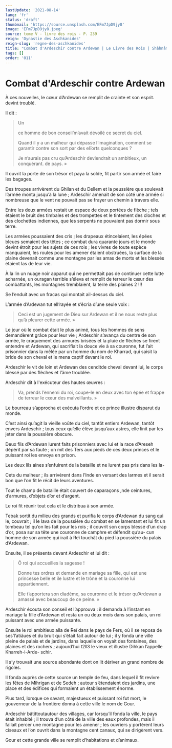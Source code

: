 ```yaml
---
lastUpdate: '2021-08-14'
lang: 'fr'
status: 'draft'
thumbnail: 'https://source.unsplash.com/EFm7JpD9jy8'
image: 'EFm7JpD9jy8.jpeg'
source: tome V - livre des rois - P. 239
reign: 'Dynastie des Aschkanides'
reign-slug: 'regne-des-aschkanides'
title: "Combat d'Ardeschir contre Ardewan | Le Livre des Rois | Shâhnâmeh"
tags: []
order: '011'
---
```


<!-- LTeX: language=fr -->

# Combat d'Ardeschir contre Ardewan

À ces nouvelles, le cœur d’Ardewan se remplit de crainte et son esprit. devint troublé.

Il dit :

> Un
>
> ce homme de bon conseil’m’avait dévoilé ce secret du ciel.
>
> Quand il y a un malheur qui dépasse l’imagination, comment se garantir contre son sort par des elïorts quelconques ?
>
> Je n’aurais pas cru qu’Ardeschir deviendrait un ambitieux, un conquérant. de pays. »

Il ouvrit la porte de son trésor et paya la solde, fit partir son armée et faire les bagages.

Des troupes arrivèrent du Ghilan et du Deîlem et la peussière que soulevait l’armée monta jusqu’à la lune ; Ardeschir amenait de son côté une armée si nombreuse que le vent ne pouvait pas se frayer un chemin à travers elle.

Entre les deux armées restait un espace de deux portées de flèche ; tels étaient le bruit des timbales et des trompettes et le tintement des cloches et des clochettes indiennes, que les serpents ne pouvaient pas dormir sous terre.

Les armées poussaient des cris ; les drapeaux étincelaient, les épées bleues semaient des têtes ; ce combat dura quarante jours et le monde devint étroit pour les sujets de ces rois ; les vivres de toute espèce manquaient, les roules pour les amener étaient obstruées, la surface de la plaine devenait comme une montagne par les amas de morts et les blessés étaient las de leur vie.

À la lin un nuage noir apparut qui ne permettait pas de continuer cette lutte acharnée, un ouragan terrible s’éleva et remplit de terreur le cæur des combattants, les montagnes tremblaient, la terre des plaines 2 !!!

Se l’enduit avec un fracas qui montait ail-dessus du ciel.

L’armée d’Ardewan tut ell’rayée et s’écria d’une seule voix :

> Ceci est un jugement de Dieu sur Ardewan et il ne nous reste plus qu’à pleurer cette armée. »

Le jour où le combat était le plus animé, tous les hommes de sens demandèrent grâce pour leur vie ; Ardeschir s’avança du centre de son armée, le craquement des armures brisées et la pluie de flèches se firent entendre et Ardewan, qui sacrifiait la douce vie à sa couronne, fut l’ait prisonnier dans la mêlée par un homme du nom de Kharrad, qui saisit la bride de son cheval et le mena captif devant le roi.

Ardeschir le vit de loin et Ardewan des cenditde cheval devant lui, le corps blessé par des flèches et l’âme troublée.

Ardeschir dit à l'exécuteur des hautes œuvres :

> Va, prends l’ennemi du roi, coupe-le en deux avec ton épée et frappe de terreur le cœur des malveillants. »

Le bourreau s’approcha et exécuta l’ordre et ce prince illustre disparut du monde.

C’est ainsi qu’agit la vieille voûte du ciel, tantôt entiers Ardewan, tantôt envers Ardeschir ; tous ceux qu’elle élève jusqu’aux astres, elle linit par les jeter dans la poussière obscure.

Deux fils d’Ardewan lurent faits prisonniers avec lui et la race d’Areseh dépérit par sa faute ; on mit des Ters aux pieds de ces deux princes et le puissant roi les envoya en prison.

Les deux lils aines s’enfuirent de la bataille et ne lurent pas pris dans les la-

Cets du malheur ; ils arrivèrent dans l’Inde en versant des larmes et il serait bon que l’on fit le récit de leurs aventures.

Tout le champ de bataille était couvert de caparaçons ,nde ceintures, d’armures, d’objets d’or et d’argent.

Le roi fit réunir tout cela et le distribua à son armée.

Tebak sortit du milieu des grands et purifia le corps d’Ardewan du sang qui le, couvrait ; il le lava de la poussière du combat en se lamentant et lui fit un tombeau tel qu’on les fait pour les rois ; il couvrit son corps blessé d’un drap d’or, posa sur sa tête une couronne de camphre et défendit qu’au-
cun homme de son armée qui irait à Reï touchât du pied la poussière du palais d’Ardewan.

Ensuite, il se présenta devant Ardeschir et lui dit :

> Ô roi qui accueilles la sagesse !
>
> Donne tes ordres et demande en mariage sa fille, qui est une princesse belle et ile lustre et le trône et la couronne lui appartiennent.
>
> Elle t’apportera son diadème, sa couronne et le trésor qu’Ardewan a amassé avec beaucoup de ce peine. »

Ardeschir écouta son conseil et l’approuva : il demanda à l’instant en mariage la fille d’Ardewan et resta un ou deux mois dans son palais, un roi puissant avec une armée puissante.

Ensuite le roi ambitieux alla de Reï dans le pays de Fers, où il se reposa de ses’l’atiâues et du bruit qui s’était fait autour de lui ; il y fonda une ville pleine de palais et de jardins, dans laquelle on voyait des fontaines, des plaines et des rochers ; aujourd’hui t2ll3 le vieux et illustre Dihkan l’appelle Kharreh-i-Arde-
schir.

Il s’y trouvait une source abondante dont on lit dériver un grand nombre de rigoles.

Il fonda auprès de cette source un temple de feu, dans lequel il fit revivre les fêtes de Mihrigan et de Sedeh ; autour s’étendaient des jardins, une place et des édifices qui formaient un établissement énorme.

Plus tard, lorsque ce savant, majestueux et puissant roi fut mort, le gouverneur de la frontière donna à cette ville le nom de Gour.

Ardeschir bâtittoutautour des villages, car lorsqu’il fonda la ville, le pays était inhabité ; il trouva d’un côté de la ville des eaux profondes, mais il fallait percer une montagne pour les amener ; les ouvriers y portèrent leurs ciseaux et l’on ouvrit dans la montagne cent canaux, qui se dirigèrent vers.

Gour et cette grande ville se remplit d’habitations et d’animaux.

